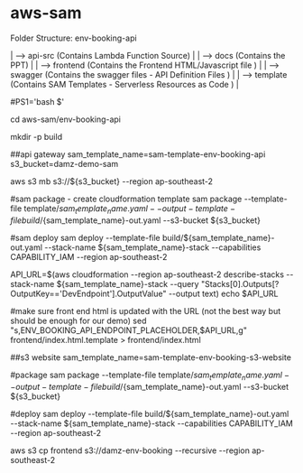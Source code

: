 # aws-sam

Folder Structure:
env-booking-api

| --> api-src      (Contains Lambda Function Source)                         |
| --> docs         (Contains the PPT)                                        |
| --> frontend     (Contains the Frontend HTML/Javascript file )             |
| --> swagger      (Contains the swagger files - API Definition Files  )     |
| --> template     (Contains SAM Templates - Serverless Resources as Code  ) |

#PS1='bash $'

cd aws-sam/env-booking-api

mkdir -p build

##api gateway
sam_template_name=sam-template-env-booking-api
s3_bucket=damz-demo-sam

aws s3 mb s3://${s3_bucket} --region ap-southeast-2

#sam package - create cloudformation template
sam package --template-file template/${sam_template_name}.yaml --output-template-file build/${sam_template_name}-out.yaml --s3-bucket ${s3_bucket}

#sam deploy
sam deploy --template-file build/${sam_template_name}-out.yaml --stack-name ${sam_template_name}-stack --capabilities CAPABILITY_IAM --region ap-southeast-2

API_URL=$(aws cloudformation --region ap-southeast-2 describe-stacks --stack-name ${sam_template_name}-stack --query "Stacks[0].Outputs[?OutputKey=='DevEndpoint'].OutputValue" --output text)
echo $API_URL

#make sure front end html is updated with the URL (not the best way but should be enough for our demo)
sed "s,ENV_BOOKING_API_ENDPOINT_PLACEHOLDER,$API_URL,g" frontend/index.html.template > frontend/index.html

##s3 website
sam_template_name=sam-template-env-booking-s3-website

#package
sam package --template-file template/${sam_template_name}.yaml --output-template-file build/${sam_template_name}-out.yaml --s3-bucket ${s3_bucket}

#deploy
sam deploy --template-file build/${sam_template_name}-out.yaml --stack-name ${sam_template_name}-stack --capabilities CAPABILITY_IAM --region ap-southeast-2

aws s3 cp frontend s3://damz-env-booking --recursive --region ap-southeast-2

